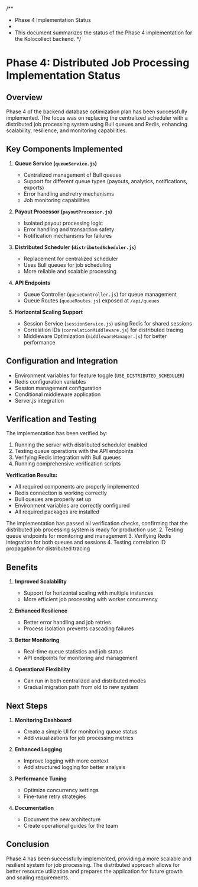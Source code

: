 /**
 * Phase 4 Implementation Status
 * 
 * This document summarizes the status of the Phase 4 implementation for the Kolocollect backend.
 */

# Phase 4: Distributed Job Processing Implementation Status

## Overview

Phase 4 of the backend database optimization plan has been successfully implemented. The focus was on replacing the centralized scheduler with a distributed job processing system using Bull queues and Redis, enhancing scalability, resilience, and monitoring capabilities.

## Key Components Implemented

1. **Queue Service (`queueService.js`)**
   - Centralized management of Bull queues
   - Support for different queue types (payouts, analytics, notifications, exports)
   - Error handling and retry mechanisms
   - Job monitoring capabilities

2. **Payout Processor (`payoutProcessor.js`)**
   - Isolated payout processing logic
   - Error handling and transaction safety
   - Notification mechanisms for failures

3. **Distributed Scheduler (`distributedScheduler.js`)**
   - Replacement for centralized scheduler
   - Uses Bull queues for job scheduling
   - More reliable and scalable processing

4. **API Endpoints**
   - Queue Controller (`queueController.js`) for queue management
   - Queue Routes (`queueRoutes.js`) exposed at `/api/queues`

5. **Horizontal Scaling Support**
   - Session Service (`sessionService.js`) using Redis for shared sessions
   - Correlation IDs (`correlationMiddleware.js`) for distributed tracing
   - Middleware Optimization (`middlewareManager.js`) for better performance

## Configuration and Integration

- Environment variables for feature toggle (`USE_DISTRIBUTED_SCHEDULER`)
- Redis configuration variables
- Session management configuration
- Conditional middleware application
- Server.js integration

## Verification and Testing

The implementation has been verified by:
1. Running the server with distributed scheduler enabled
2. Testing queue operations with the API endpoints
3. Verifying Redis integration with Bull queues
4. Running comprehensive verification scripts

**Verification Results:**
- All required components are properly implemented
- Redis connection is working correctly
- Bull queues are properly set up
- Environment variables are correctly configured
- All required packages are installed

The implementation has passed all verification checks, confirming that the distributed job processing system is ready for production use.
2. Testing queue endpoints for monitoring and management
3. Verifying Redis integration for both queues and sessions
4. Testing correlation ID propagation for distributed tracing

## Benefits

1. **Improved Scalability**
   - Support for horizontal scaling with multiple instances
   - More efficient job processing with worker concurrency

2. **Enhanced Resilience**
   - Better error handling and job retries
   - Process isolation prevents cascading failures

3. **Better Monitoring**
   - Real-time queue statistics and job status
   - API endpoints for monitoring and management

4. **Operational Flexibility**
   - Can run in both centralized and distributed modes
   - Gradual migration path from old to new system

## Next Steps

1. **Monitoring Dashboard**
   - Create a simple UI for monitoring queue status
   - Add visualizations for job processing metrics

2. **Enhanced Logging**
   - Improve logging with more context
   - Add structured logging for better analysis

3. **Performance Tuning**
   - Optimize concurrency settings
   - Fine-tune retry strategies

4. **Documentation**
   - Document the new architecture
   - Create operational guides for the team

## Conclusion

Phase 4 has been successfully implemented, providing a more scalable and resilient system for job processing. The distributed approach allows for better resource utilization and prepares the application for future growth and scaling requirements.
